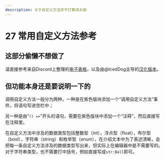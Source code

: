 ```yaml
---
description: 关于自定义方法并不打算讲太细
---
```


# 27 常用自定义方法参考

## 这部分偷懒不想做了 <a id="1"></a>

请直接参考来自Discord上整理的[电子表格](https://docs.google.com/spreadsheets/d/1JAz6iRLqcn08ZeTeBHeeDrpdX6M5K0b1qRVQomua21s/edit#gid=0)，以及由@IcedDog主导的[汉化版本](https://docs.qq.com/sheet/DTG5xWVBTS3ZJdWtC)。

## 但功能本身还是要说明一下的 <a id="2"></a>

调用自定义方法一般分为两种，一种是在紫色版块添加一个“调用自定义方法”事件，将语句写进空栏中；

另一种是由“`() =>`”开头的语句，需要在紫色版块中添加一个“注释”，然后直接写在注释里。

在自定义方法中涉及的数据类型包括整数型（int），浮点型（float），布尔型（bool），字符串（string）和枚举型（enum），在介绍文本中为了表述清晰，会把每一条自定义方法涉及的数据类型写出来，但实际上在编辑器中是不需要写的。对于字符串类型，也不需要打中括号，例如直接写成`str:Ball`即可。

